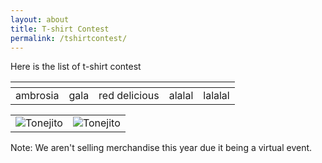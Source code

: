 ```yaml
---
layout: about
title: T-shirt Contest
permalink: /tshirtcontest/
---
```


Here is the list of t-shirt contest

| <!-- --> | <!-- -->  | <!-- --> | <!-- -->  | <!-- -->  |
|------|------|------|------|------|
| ambrosia | gala | red delicious | alalal | lalalal |

|                                                                              |                                                                              |
|:----------------------------------------------------------------------------:|:----------------------------------------------------------------------------:|
| ![](https://gravatar.com/avatar/4cc702785290b4934c531c56f6061e5e "Tonejito") | ![](https://gravatar.com/avatar/4cc702785290b4934c531c56f6061e5e "Tonejito") |


Note: We aren't selling merchandise this year due it being a virtual event.
